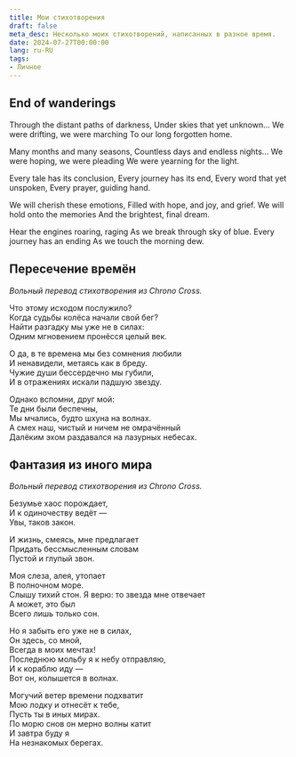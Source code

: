 ```yaml
---
title: Мои стихотворения
draft: false
meta_desc: Несколько моих стихотворений, написанных в разное время.
date: 2024-07-27T00:00:00
lang: ru-RU
tags:
- Личное
---
```


## End of wanderings

Through the distant paths of darkness,
Under skies that yet unknown...
We were drifting, we were marching
To our long forgotten home.

Many months and many seasons,
Countless days and endless nights...
We were hoping, we were pleading
We were yearning for the light.

Every tale has its conclusion,
Every journey has its end,
Every word that yet unspoken,
Every prayer, guiding hand.

We will cherish these emotions,
Filled with hope, and joy, and grief.
We will hold onto the memories
And the brightest, final dream.

Hear the engines roaring, raging
As we break through sky of blue.
Every journey has an ending
As we touch the morning dew.

## Пересечение времён

*Вольный перевод стихотворения из Chrono Cross.*

Что этому исходом послужило?  
Когда судьбы колёса начали свой бег?  
Найти разгадку мы уже не в силах:  
Одним мгновением пронёсся целый век.

О да, в те времена мы без сомнения любили  
И ненавидели, метаясь как в бреду.  
Чужие души бессердечно мы губили,  
И в отражениях искали падшую звезду.

Однако вспомни, друг мой:  
Те дни были беспечны,  
Мы мчались, будто шхуна на волнах.  
А смех наш, чистый и ничем не омрачённый  
Далёким эхом раздавался на лазурных небесах.

## Фантазия из иного мира

*Вольный перевод стихотворения из Chrono Cross.*

Безумье хаос порождает,  
И к одиночеству ведёт &mdash;  
Увы, таков закон.

И жизнь, смеясь, мне предлагает  
Придать бессмысленным словам  
Пустой и глупый звон.

Моя слеза, алея, утопает  
В полночном море.  
Слышу тихий стон.
Я верю: то звезда мне отвечает  
А может, это был  
Всего лишь только сон.

Но я забыть его уже не в силах,  
Он здесь, со мной,  
Всегда в моих мечтах!  
Последнюю мольбу я к небу отправляю,  
И к кораблю иду &mdash;  
Вот он, колышется в волнах.

Могучий ветер времени подхватит  
Мою лодку и отнесёт к тебе,  
Пусть ты в иных мирах.  
По морю снов он мерно волны катит  
И завтра буду я  
На незнакомых берегах.